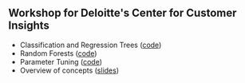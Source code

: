 ## Workshop for Deloitte's Center for Customer Insights

* Classification and Regression Trees ([code](classification_and_regression_trees.R))
* Random Forests ([code](random_forests.R))
* Parameter Tuning ([code](parameter_optimization.R))
* Overview of concepts ([slides](trees_tuning.pdf))
